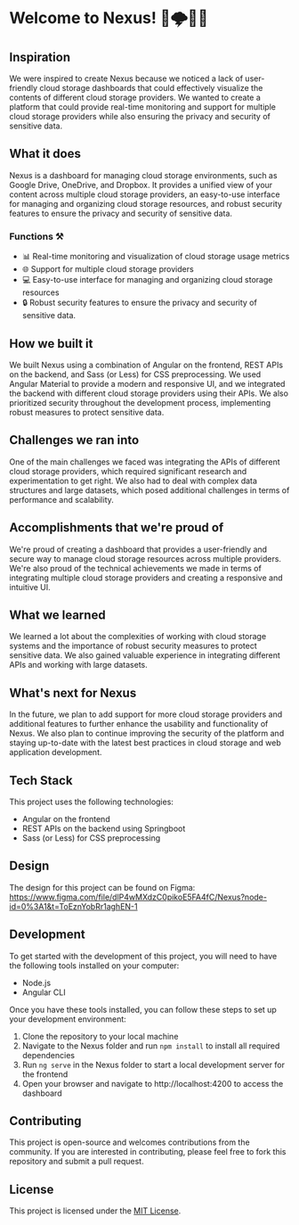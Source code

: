 # Welcome to Nexus! 🚀🌩️👨‍💻

## Inspiration

We were inspired to create Nexus because we noticed a lack of user-friendly cloud storage dashboards that could effectively visualize the contents of different cloud storage providers. We wanted to create a platform that could provide real-time monitoring and support for multiple cloud storage providers while also ensuring the privacy and security of sensitive data.

## What it does

Nexus is a dashboard for managing cloud storage environments, such as Google Drive, OneDrive, and Dropbox. It provides a unified view of your content across multiple cloud storage providers, an easy-to-use interface for managing and organizing cloud storage resources, and robust security features to ensure the privacy and security of sensitive data.

### Functions ⚒️

- 📊 Real-time monitoring and visualization of cloud storage usage metrics
- 🌐 Support for multiple cloud storage providers
- 💻 Easy-to-use interface for managing and organizing cloud storage resources
- 🔒 Robust security features to ensure the privacy and security of sensitive data.

## How we built it

We built Nexus using a combination of Angular on the frontend, REST APIs on the backend, and Sass (or Less) for CSS preprocessing. We used Angular Material to provide a modern and responsive UI, and we integrated the backend with different cloud storage providers using their APIs. We also prioritized security throughout the development process, implementing robust measures to protect sensitive data.

## Challenges we ran into

One of the main challenges we faced was integrating the APIs of different cloud storage providers, which required significant research and experimentation to get right. We also had to deal with complex data structures and large datasets, which posed additional challenges in terms of performance and scalability.

## Accomplishments that we're proud of

We're proud of creating a dashboard that provides a user-friendly and secure way to manage cloud storage resources across multiple providers. We're also proud of the technical achievements we made in terms of integrating multiple cloud storage providers and creating a responsive and intuitive UI.

## What we learned

We learned a lot about the complexities of working with cloud storage systems and the importance of robust security measures to protect sensitive data. We also gained valuable experience in integrating different APIs and working with large datasets.

## What's next for Nexus

In the future, we plan to add support for more cloud storage providers and additional features to further enhance the usability and functionality of Nexus. We also plan to continue improving the security of the platform and staying up-to-date with the latest best practices in cloud storage and web application development.

## Tech Stack

This project uses the following technologies:

- Angular on the frontend
- REST APIs on the backend using Springboot
- Sass (or Less) for CSS preprocessing

## Design

The design for this project can be found on Figma: <br>
https://www.figma.com/file/dlP4wMXdzC0pikoE5FA4fC/Nexus?node-id=0%3A1&t=ToEznYobRr1aghEN-1

## Development

To get started with the development of this project, you will need to have the following tools installed on your computer:

- Node.js
- Angular CLI

Once you have these tools installed, you can follow these steps to set up your development environment:

1. Clone the repository to your local machine
2. Navigate to the Nexus folder and run `npm install` to install all required dependencies
4. Run `ng serve` in the Nexus folder to start a local development server for the frontend
5. Open your browser and navigate to http://localhost:4200 to access the dashboard

## Contributing

This project is open-source and welcomes contributions from the community. If you are interested in contributing, please feel free to fork this repository and submit a pull request.

## License

This project is licensed under the [MIT License](LICENSE).
